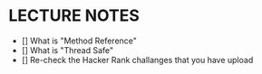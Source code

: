 # LECTURE NOTES
- [] What is "Method Reference"
- [] What is "Thread Safe"
- [] Re-check the Hacker Rank challanges that you have upload
